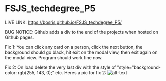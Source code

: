 # FSJS_techdegree_P5
LIVE LINK: https://bosris.github.io/FSJS_techdegree_P5/

BUG NOTICE: Github adds a div to the end of the projects when hosted on Github pages. 

Fix 1: You can click any card on a person, click the next button, the background should go black, hit exit on the modal view, then exit again on the modal view. Program should work fine now.

Fix 2: On load delete the very last div with the style of "style="background-color: rgb(255, 143, 0);" etc. 
Heres a pic for fix 2: ![alt-text](http://prntscr.com/npl3fc)
